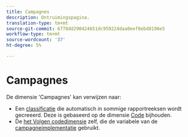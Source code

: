 ```yaml
---
title: Campagnes
description: Ontruimingspagina.
translation-type: tm+mt
source-git-commit: 6778dd290424651dc959224daa0eef8ebd8196e5
workflow-type: tm+mt
source-wordcount: '37'
ht-degree: 5%

---
```



# Campagnes

De dimensie &#39;Campagnes&#39; kan verwijzen naar:

* Een [classificatie](../classifications/c-classifications.md) die automatisch in sommige rapportreeksen wordt gecreeerd. Deze is gebaseerd op de dimensie [Code](tracking-code.md) bijhouden.
* De [het Volgen codedimensie](tracking-code.md) zelf, die de variabele van de [campagneimplementatie](/help/implement/vars/page-vars/campaign.md) gebruikt.

